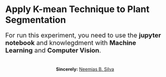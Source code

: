 # Apply K-mean Technique to Plant Segmentation

<p style="font-size:20px;">For run this experiment, you need to use the <b>jupyter notebook</b> and knowlegdment with <b>Machine Learning</b> and <b>Computer Vision</b>.</p>


#

<p align="center"><b>Sincerely:</b> <a href="https://github.com/neemiasbsilva">Neemias B. Silva</a></p>
